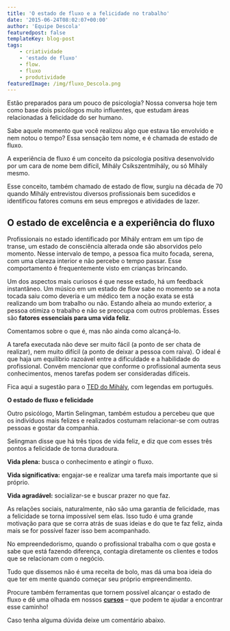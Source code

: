 ```yaml
---
title: 'O estado de fluxo e a felicidade no trabalho'
date: '2015-06-24T08:02:07+00:00'
author: 'Equipe Descola'
featuredpost: false
templateKey: blog-post
tags:
    - criatividade
    - 'estado de fluxo'
    - flow.
    - fluxo
    - produtividade
featuredImage: /img/fluxo_Descola.png
---
```

Estão preparados para um pouco de psicologia? Nossa conversa hoje tem como base dois psicólogos muito influentes, que estudam áreas relacionadas à felicidade do ser humano.

Sabe aquele momento que você realizou algo que estava tão envolvido e nem notou o tempo? Essa sensação tem nome, e é chamada de estado de fluxo.

A experiência de fluxo é um conceito da psicologia positiva desenvolvido por um cara de nome bem difícil, Mihály Csíkszentmihály, ou só Mihály mesmo.

Esse conceito, também chamado de estado de flow, surgiu na década de 70 quando Mihály entrevistou diversos profissionais bem sucedidos e identificou fatores comuns em seus empregos e atividades de lazer.

**O estado de excelência e a experiência do fluxo**
---------------------------------------------------

Profissionais no estado identificado por Mihály entram em um tipo de transe, um estado de consciência alterada onde são absorvidos pelo momento. Nesse intervalo de tempo, a pessoa fica muito focada, serena, com uma clareza interior e não percebe o tempo passar. Esse comportamento é frequentemente visto em crianças brincando.

Um dos aspectos mais curiosos é que nesse estado, há um feedback instantâneo. Um músico em um estado de flow sabe no momento se a nota tocada saiu como deveria e um médico tem a noção exata se está realizando um bom trabalho ou não. Estando alheia ao mundo exterior, a pessoa otimiza o trabalho e não se preocupa com outros problemas. Esses são **fatores essenciais para uma vida feliz**.

Comentamos sobre o que é, mas não ainda como alcançá-lo.

A tarefa executada não deve ser muito fácil (a ponto de ser chata de realizar), nem muito difícil (a ponto de deixar a pessoa com raiva). O ideal é que haja um equilíbrio razoável entre a dificuldade e a habilidade do profissional. Convém mencionar que conforme o profissional aumenta seus conhecimentos, menos tarefas podem ser consideradas difíceis.

Fica aqui a sugestão para o [TED do Mihály](https://www.ted.com/talks/mihaly_csikszentmihalyi_on_flow), com legendas em português.

**O estado de fluxo e felicidade**

Outro psicólogo, Martin Selingman, também estudou a percebeu que que os indivíduos mais felizes e realizados costumam relacionar-se com outras pessoas e gostar da companhia.

Selingman disse que há três tipos de vida feliz, e diz que com esses três pontos a felicidade de torna duradoura.

**Vida plena:** busca o conhecimento e atingir o fluxo.

**Vida significativa:** engajar-se e realizar uma tarefa mais importante que si próprio.

**Vida agradável:** socializar-se e buscar prazer no que faz.

As relações sociais, naturalmente, não são uma garantia de felicidade, mas a felicidade se torna impossível sem elas. Isso tudo é uma grande motivação para que se corra atrás de suas ideias e do que te faz feliz, ainda mais se for possível fazer isso bem acompanhado.

No empreendedorismo, quando o profissional trabalha com o que gosta e sabe que está fazendo diferença, contagia diretamente os clientes e todos que se relacionam com o negócio.

Tudo que dissemos não é uma receita de bolo, mas dá uma boa ideia do que ter em mente quando começar seu próprio empreendimento.

Procure também ferramentas que tornem possível alcançar o estado de fluxo e dê uma olhada em nossos **[cursos](http://www.descola.org/cursos)** – que podem te ajudar a encontrar esse caminho!

Caso tenha alguma dúvida deixe um comentário abaixo.
